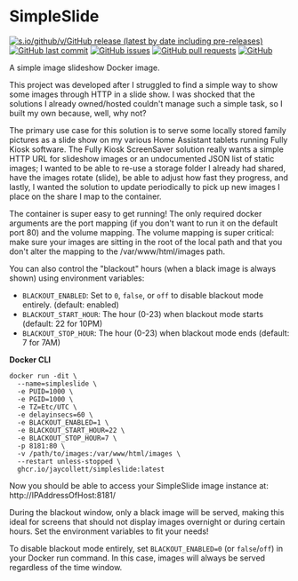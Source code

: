 

# SimpleSlide

[![s.io/github/v/GitHub release (latest by date including pre-releases)](https://img.shields.io/github/v/release/jaycollett/simpleslide?include_prereleases)](https://img.shields.io/github/v/release/jaycollett/simpleslide?include_prereleases)
[![GitHub last commit](https://img.shields.io/github/last-commit/jaycollett/simpleslide)](https://img.shields.io/github/last-commit/jaycollett/simpleslide)
[![GitHub issues](https://img.shields.io/github/issues-raw/jaycollett/simpleslide)](https://img.shields.io/github/issues-raw/jaycollett/simpleslide)
[![GitHub pull requests](https://img.shields.io/github/issues-pr/jaycollett/simpleslide)](https://img.shields.io/github/issues-pr/jaycollett/simpleslide)
[![GitHub](https://img.shields.io/github/license/jaycollett/simpleslide)](https://img.shields.io/github/license/jaycollett/simpleslide)

A simple image slideshow Docker image. 

This project was developed after I struggled to find a simple way to show some images through HTTP in a slide show. I was shocked that the solutions I already owned/hosted couldn't manage such a simple task, so I built my own because, well, why not?

The primary use case for this solution is to serve some locally stored family pictures as a slide show on my various Home Assistant tablets running Fully Kiosk software. The Fully Kiosk ScreenSaver solution really wants a simple HTTP URL for slideshow images or an undocumented JSON list of static images; I wanted to be able to re-use a storage folder I already had shared, have the images rotate (slide), be able to adjust how fast they progress, and lastly, I wanted the solution to update periodically to pick up new images I place on the share I map to the container. 

The container is super easy to get running! The only required docker arguments are the port mapping (if you don't want to run it on the default port 80) and the volume mapping. The volume mapping is super critical: make sure your images are sitting in the root of the local path and that you don't alter the mapping to the /var/www/html/images path.

You can also control the "blackout" hours (when a black image is always shown) using environment variables:

- `BLACKOUT_ENABLED`: Set to `0`, `false`, or `off` to disable blackout mode entirely. (default: enabled)
- `BLACKOUT_START_HOUR`: The hour (0-23) when blackout mode starts (default: 22 for 10PM)
- `BLACKOUT_STOP_HOUR`: The hour (0-23) when blackout mode ends (default: 7 for 7AM)

**Docker CLI**

    docker run -dit \
      --name=simpleslide \
      -e PUID=1000 \
      -e PGID=1000 \
      -e TZ=Etc/UTC \
      -e delayinsecs=60 \
      -e BLACKOUT_ENABLED=1 \
      -e BLACKOUT_START_HOUR=22 \
      -e BLACKOUT_STOP_HOUR=7 \
      -p 8181:80 \
      -v /path/to/images:/var/www/html/images \
      --restart unless-stopped \
      ghcr.io/jaycollett/simpleslide:latest
      
Now you should be able to access your SimpleSlide image instance at: http://IPAddressOfHost:8181/

During the blackout window, only a black image will be served, making this ideal for screens that should not display images overnight or during certain hours. Set the environment variables to fit your needs!

To disable blackout mode entirely, set `BLACKOUT_ENABLED=0` (or `false`/`off`) in your Docker run command. In this case, images will always be served regardless of the time window.
